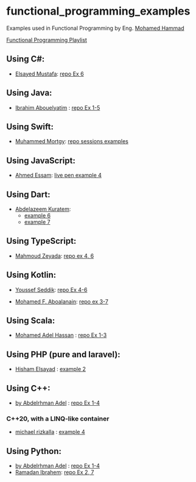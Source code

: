 # functional_programming_examples

Examples used in Functional Programming by Eng. [Mohamed Hammad](https://www.linkedin.com/in/mohamed-hammad-a720a622)

[Functional Programming Playlist](https://www.youtube.com/playlist?list=PLpbZuj8hP-I6F-Zj1Ay8nQ1rMnmFnlK2f)
## Using C#:
- [Elsayed Mustafa](https://www.linkedin.com/in/elsayed-mustafa-848502158/): [repo Ex 6](https://github.com/ElsayedMustafaM/FP)
## Using Java:
- [Ibrahim Abouelyatim](https://www.linkedin.com/in/ibrahim-abouelyatim-berkane-8aa54714b) : [repo Ex 1-5](https://github.com/Abouelyatim/Functional-Programming-101-Java)

## Using Swift:
- [Muhammed Mortgy](https://www.linkedin.com/in/mortgy): [repo sessions examples](https://github.com/Mortgy/Swift-FP)
## Using JavaScript:
- [Ahmed Essam](https://www.linkedin.com/in/ahmedessammohamed): [live pen example 4](https://codepen.io/starahmad6161/pen/mdRPPda?editors=1010)
## Using Dart:
- [Abdelazeem Kuratem](https://www.linkedin.com/in/abdelazeem-kuratem-41065a145):
  - [example 6](https://github.com/Abdelazeem777/FP_Lesson_6_Example)
  - [example 7](https://github.com/Abdelazeem777/FP_Lesson_7_Example_Dart)
## Using TypeScript:
- [Mahmoud Zeyada](https://www.linkedin.com/in/mahmoud-zeyada-818049109): [repo ex 4, 6](https://github.com/mahmoudzeyada/Functionl_programming)
## Using Kotlin:
- [Youssef Seddik](https://www.linkedin.com/in/youssef-seddik-316095142): [repo Ex 4-6](https://github.com/YussefSeddik/FunctionalProgrammig)

- [Mohamed F. Aboalanain](https://www.linkedin.com/in/mohamedfathidevo/): [repo ex 3-7](https://github.com/mohamedfathidevo/Functional_Programming)
## Using Scala:
- [Mohamed Adel Hassan](https://www.linkedin.com/in/mohamed-adel-hassan-312b8a167) : [repo Ex 1-3](https://github.com/MohamedAdelHsn/Scala-Functional-Programming)


## Using PHP (pure and laravel):
- [Hisham Elsayad](https://www.linkedin.com/in/hisham-elsayad-542049172) : [example 2](https://github.com/hsmfawaz/functional-programming-php)

## Using C++:
- [by Abdelrhman Adel](https://www.linkedin.com/in/abdelrhman-adel-9a5719139/) : [repo Ex 1-4](https://github.com/abdelrhman-adel-ahmed/Functional-Programming)
### C++20, with a LINQ-like container
- [michael rizkalla](https://www.linkedin.com/in/michaelrizkalla) : [example 4](https://github.com/MichaelRizkalla/LearningFP/tree/main/Cpp-FP/CalculateDiscountsOnOrders)
## Using Python:
- [by Abdelrhman Adel](https://www.linkedin.com/in/abdelrhman-adel-9a5719139/) : [repo Ex 1-4](https://github.com/abdelrhman-adel-ahmed/Functional-Programming)
- [Ramadan Ibrahem](https://www.linkedin.com/in/ramadanibrahem/): [repo Ex 2, 7](https://github.com/RamadanIbrahem98/functional-programming)
